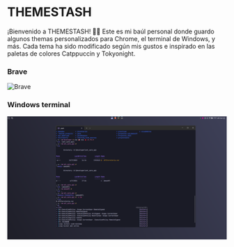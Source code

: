 # THEMESTASH

¡Bienvenido a THEMESTASH! 🎨✨ Este es mi baúl personal donde guardo algunos themas personalizados para Chrome, el terminal de Windows, y más.
Cada tema ha sido modificado según mis gustos e inspirado en las paletas de colores Catppuccin y Tokyonight.

### Brave
![Brave](ThemeStash-img/brave_theme.png)

### Windows terminal
![windowsTerminal](ThemeStash-img/windows_terminal_theme.png)



